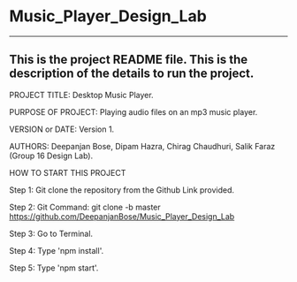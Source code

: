 # Music_Player_Design_Lab

------------------------------------------------------------------------
This is the project README file. This is the description of the details to run the project.
------------------------------------------------------------------------

PROJECT TITLE: Desktop Music Player.

PURPOSE OF PROJECT: Playing audio files on an mp3 music player.

VERSION or DATE: Version 1.

AUTHORS: Deepanjan Bose, Dipam Hazra, Chirag Chaudhuri, Salik Faraz (Group 16 Design Lab).

HOW TO START THIS PROJECT

Step 1: Git clone the repository from the Github Link provided.

Step 2: Git Command: git clone -b master https://github.com/DeepanjanBose/Music_Player_Design_Lab

Step 3: Go to Terminal.

Step 4: Type 'npm install'.

Step 5: Type 'npm start'.
